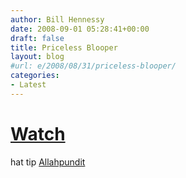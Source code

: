 ```yaml
---
author: Bill Hennessy
date: 2008-09-01 05:28:41+00:00
draft: false
title: Priceless Blooper
layout: blog
#url: e/2008/08/31/priceless-blooper/
categories:
- Latest
---
```


# [Watch](https://www.maniacworld.com/horrible-Obama-blooper.html)

hat tip [Allahpundit](https://www.maniacworld.com/horrible-Obama-blooper.html)
